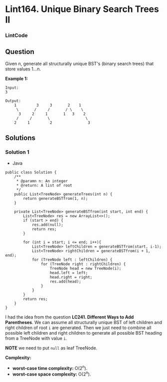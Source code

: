 # Lint164. Unique Binary Search Trees II

### LintCode

## Question

Given n, generate all structurally unique BST's (binary search trees) that store values 1...n.

**Example 1:**

```
Input:
3

Output:
    1         3     3       2    1
     \       /     /       / \    \
      3     2     1       1   3    2
     /     /       \                \
    2     1         2                3
```

## Solutions

### Solution 1

* Java

```
public class Solution {
    /**
     * @paramn n: An integer
     * @return: A list of root
     */
    public List<TreeNode> generateTrees(int n) {
        return generateBSTfrom(1, n);
    }
    
    private List<TreeNode> generateBSTfrom(int start, int end) {
        List<TreeNode> res = new ArrayList<>();
        if (start > end) {
            res.add(null);
            return res;
        }
        
        for (int i = start; i <= end; i++){
            List<TreeNode> leftChildren = generateBSTfrom(start, i-1);
            List<TreeNode> rightChildren = generateBSTfrom(i + 1, end);
            for (TreeNode left : leftChildren) {
                for (TreeNode right : rightChildren) {
                    TreeNode head = new TreeNode(i);
                    head.left = left;
                    head.right = right;
                    res.add(head);
                }
            }
        }
        return res;
    }
}
```

I had the idea from the question **LC241. Different Ways to Add Parentheses**. We can assume all structurally unique BST of left children and right children of root `i` are generated. Then we just need to combine all possible left children and right children to generate all possible BST heading from a TreeNode with value `i`.

**NOTE** we need to put `null` as leaf TreeNode.

**Complexity:**

* **worst-case time complexity:** O(2<sup>n</sup>).
* **worst-case space complexity:** O(2<sup>n</sup>).
